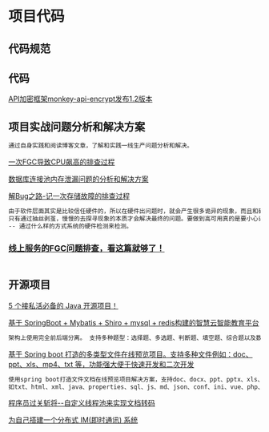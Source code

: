 # 项目代码
## 代码规范

## 代码
[API加密框架monkey-api-encrypt发布1.2版本](https://www.cnblogs.com/yinjihuan/p/12766796.html)

## 项目实战问题分析和解决方案
```markdown
通过自身实践和阅读博客文章，了解和实践一线生产问题分析和解决。
```
[一次FGC导致CPU飙高的排查过程](https://www.cnblogs.com/ismallboy/p/13023770.html)

[数据库连接池内存泄漏问题的分析和解决方案](https://www.cnblogs.com/jay-huaxiao/p/12823368.html)

[解Bug之路-记一次存储故障的排查过程](https://www.cnblogs.com/alchemystar/p/13099614.html)
```markdown
由于软件层面其实是比较信任硬件的，所以在硬件出问题时，就会产生很多诡异的现象，而且和硬件最终的原因在表面上完全产生不了关联。
只有通过抽丝剥茧，慢慢的去探寻现象的本质才会解决最终的问题。要做到高可用真的是要小心评估各种细节，才能让系统更加健壮！
-- 通过什么样的方式系统的硬件检测来检测。
```
### [线上服务的FGC问题排查，看这篇就够了！](https://www.cnblogs.com/luojunwu/p/13128045.html)
```markdown

```

## 开源项目
[5 个接私活必备的 Java 开源项目！](https://mp.weixin.qq.com/s?__biz=MzAxOTcxNTIwNQ==&mid=2457921244&idx=4&sn=81032a4f4f314ee97353f2fa6d89603d&chksm=8cb68336bbc10a2099243d72313b398595b94b1c74387c5a2e471393d2805ad92b2d299249d9&mpshare=1&scene=23&srcid=0521kgXWQXerhHFJhs344pF7&sharer_sharetime=1590070855027&sharer_shareid=d812adcc01829f0f7f8fb06aea118511#rd)

[基于 SpringBoot + Mybatis + Shiro + mysql + redis构建的智慧云智能教育平台](https://gitee.com/zhuimengshaonian/wisdom-education?_from=gitee_search)
```markdown
架构上使用完全前后端分离。 支持多种题型：选择题、多选题、判断题、填空题、综合题以及数学公式。支持在线考试，教师在线批改试卷。
```

[基于 Spring boot 打造的多类型文件在线预览项目。支持多种文件例如：doc、ppt、xls、mp4、txt 等，功能强大便于快速开发和二次开发](https://github.com/kekingcn/kkFileView)
```markdown
使用spring boot打造文件文档在线预览项目解决方案，支持doc、docx、ppt、pptx、xls、xlsx、zip、rar、mp4，mp3以及众多类文本
如txt、html、xml、java、properties、sql、js、md、json、conf、ini、vue、php、py、bat、gitignore等文件在线预览
```
[程序员过关斩将--自定义线程池来实现文档转码](https://www.cnblogs.com/zhanlang/p/12178914.html)

[为自己搭建一个分布式 IM(即时通讯) 系统](https://www.cnblogs.com/crossoverJie/p/10206724.html)
